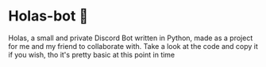 # Holas-bot 👋
Holas, a small and private Discord Bot written in Python, made as a project for me and my friend to collaborate with.
Take a look at the code and copy it if you wish, tho it's pretty basic at this point in time
